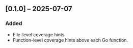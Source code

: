 ## [0.1.0] – 2025-07-07
### Added
- File-level coverage hints.
- Function-level coverage hints above each Go function.
